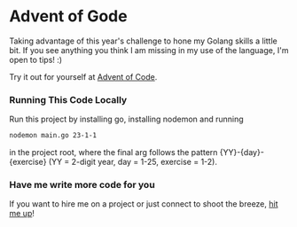# Advent of Gode

Taking advantage of this year's challenge to hone my Golang skills a little bit. If you see anything you think I am missing in my use of the language, I'm open to tips! :)

Try it out for yourself at [Advent of Code](https://adventofcode.com).

### Running This Code Locally

Run this project by installing go, installing nodemon and running

```sh
nodemon main.go 23-1-1
```

in the project root, where the final arg follows the pattern {YY}-{day}-{exercise} (YY = 2-digit year, day = 1-25, exercise = 1-2).

### Have me write more code for you

If you want to hire me on a project or just connect to shoot the breeze, [hit me up](https://8thday.dev/contact)!
